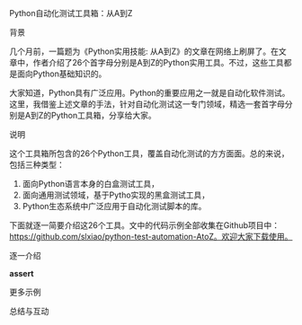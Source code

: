 Python自动化测试工具箱：从A到Z

背景

几个月前，一篇题为《Python实用技能: 从A到Z》的文章在网络上刷屏了。在文章中，作者介绍了26个首字母分别是A到Z的Python实用工具。不过，这些工具都是面向Python基础知识的。

大家知道，Python具有广泛应用。Python的重要应用之一就是自动化软件测试。这里，我借鉴上述文章的手法，针对自动化测试这一专门领域，精选一套首字母分别是A到Z的Python工具箱，分享给大家。

说明

这个工具箱所包含的26个Python工具，覆盖自动化测试的方方面面。总的来说，包括三种类型：
1. 面向Python语言本身的白盒测试工具，
2. 面向通用测试领域，基于Pytho实现的黑盒测试工具，
3. Python生态系统中广泛应用于自动化测试脚本的库。

下面就逐一简要介绍这26个工具。文中的代码示例全部收集在Github项目中：https://github.com/slxiao/python-test-automation-AtoZ。欢迎大家下载使用。

逐一介绍

**assert**



更多示例

总结与互动